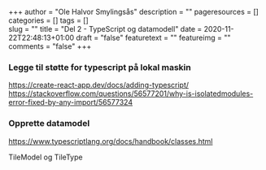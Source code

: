 +++
author = "Ole Halvor Smylingsås"
description = ""
pageresources = []
categories = []
tags = []     
slug = ""
title = "Del 2 - TypeScript og datamodell"
date = 2020-11-22T22:48:13+01:00
draft = "false"
featuretext = ""
featureimg = ""
comments = "false"
+++
<!--more-->
### Legge til støtte for typescript på lokal maskin 
https://create-react-app.dev/docs/adding-typescript/
https://stackoverflow.com/questions/56577201/why-is-isolatedmodules-error-fixed-by-any-import/56577324

### Opprette datamodel
https://www.typescriptlang.org/docs/handbook/classes.html

TileModel og TileType